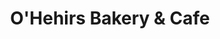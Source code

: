 ---
title: "O'Hehirs Bakery & Cafe"
url: /galway/ohehirs-bakery-und-cafe-seamus-quirke-road/
shop: Bäckerei
---